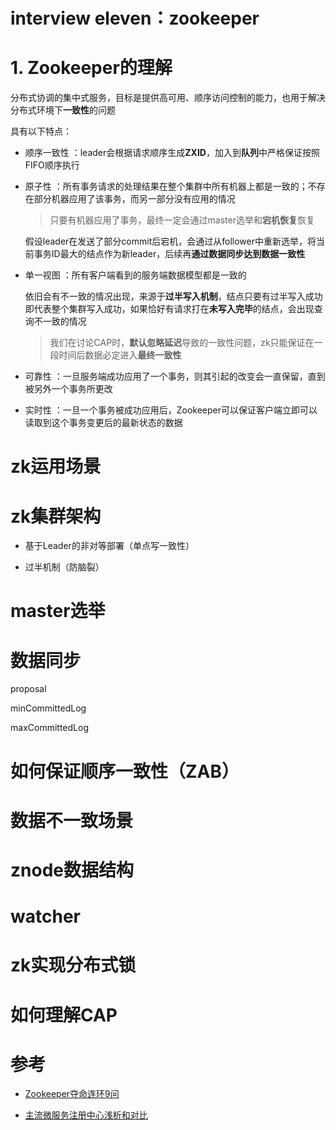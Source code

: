 # interview eleven：zookeeper

# **1. Zookeeper的理解**

分布式协调的集中式服务，目标是提供高可用、顺序访问控制的能力，也用于解决分布式环境下**一致性**的问题

具有以下特点：

- 顺序一致性 ：leader会根据请求顺序生成**ZXID**，加入到**队列**中严格保证按照FIFO顺序执行

- 原子性 ：所有事务请求的处理结果在整个集群中所有机器上都是一致的；不存在部分机器应用了该事务，而另一部分没有应用的情况

    > 只要有机器应用了事务，最终一定会通过master选举和**宕机恢复**恢复

    假设leader在发送了部分commit后宕机，会通过从follower中重新选举，将当前事务ID最大的结点作为新leader，后续再**通过数据同步达到数据一致性**

- 单一视图 ：所有客户端看到的服务端数据模型都是一致的

    依旧会有不一致的情况出现，来源于**过半写入机制**，结点只要有过半写入成功即代表整个集群写入成功，如果恰好有请求打在**未写入完毕**的结点，会出现查询不一致的情况

    > 我们在讨论CAP时，**默认忽略延迟**导致的一致性问题，zk只能保证在一段时间后数据必定进入**最终一致性**

- 可靠性 ：一旦服务端成功应用了一个事务，则其引起的改变会一直保留，直到被另外一个事务所更改

    

- 实时性 ：一旦一个事务被成功应用后，Zookeeper可以保证客户端立即可以读取到这个事务变更后的最新状态的数据

# **zk运用场景**

# **zk集群架构**

- 基于Leader的非对等部署（单点写一致性）

- 过半机制（防脑裂）

# **master选举**

# **数据同步**

proposal

minCommittedLog

maxCommittedLog

# **如何保证顺序一致性（ZAB）**

# **数据不一致场景**

# **znode数据结构**

# **watcher**

# **zk实现分布式锁**

# **如何理解CAP**

# 参考
- [Zookeeper夺命连环9问](https://mp.weixin.qq.com/s?__biz=MzkzNTEwOTAxMA==&mid=2247488995&idx=1&sn=990d099cd9724931da9a414da549d093&chksm=c2b25d1ef5c5d40821fe69e42fadb96312c02654ffb921cddc9801c8ab3c4f4d3e5cae2b0b9c&token=982147105&lang=zh_CN&scene=21#wechat_redirect)

- [主流微服务注册中心浅析和对比](https://my.oschina.net/yunqi/blog/3040280)